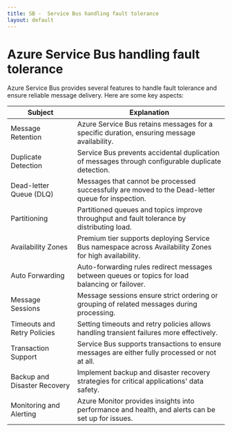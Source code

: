```yaml
---
title: SB -  Service Bus handling fault tolerance
layout: default
---
```

# Azure Service Bus handling fault tolerance

Azure Service Bus provides several features to handle fault tolerance and ensure reliable message delivery. Here are some key aspects:

| Subject                            | Explanation                                                                                         |
|------------------------------------|-----------------------------------------------------------------------------------------------------|
| Message Retention                  | Azure Service Bus retains messages for a specific duration, ensuring message availability.         |
| Duplicate Detection                | Service Bus prevents accidental duplication of messages through configurable duplicate detection.  |
| Dead-letter Queue (DLQ)            | Messages that cannot be processed successfully are moved to the Dead-letter queue for inspection. |
| Partitioning                       | Partitioned queues and topics improve throughput and fault tolerance by distributing load.        |
| Availability Zones                 | Premium tier supports deploying Service Bus namespace across Availability Zones for high availability.|
| Auto Forwarding                    | Auto-forwarding rules redirect messages between queues or topics for load balancing or failover.  |
| Message Sessions                   | Message sessions ensure strict ordering or grouping of related messages during processing.         |
| Timeouts and Retry Policies        | Setting timeouts and retry policies allows handling transient failures more effectively.           |
| Transaction Support                | Service Bus supports transactions to ensure messages are either fully processed or not at all.    |
| Backup and Disaster Recovery       | Implement backup and disaster recovery strategies for critical applications' data safety.         |
| Monitoring and Alerting            | Azure Monitor provides insights into performance and health, and alerts can be set up for issues. |
